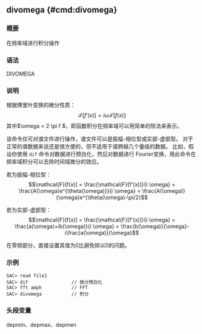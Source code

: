 ## divomega {#cmd:divomega}

### 概要

在频率域进行积分操作

### 语法

DIVOMEGA

### 说明

根据傅里叶变换的微分性质：
$$\mathcal{F}[f'(x)]= i \omega \mathcal{F}[f(x)]$$
其中$\omega = 2 \pi f $，即函数积分在频率域可以用简单的除法来表示。

该命令仅可对谱文件进行操作，谱文件可以是振幅-相位型或实部-虚部型。
对于正常的谱数据来说还是很方便的，但不适用于谱跨越几个量级的数据。
比如，假设你使用 `dif` 命令对数据进行预白化，然后对数据进行
Fourier变换，用此命令在频率域积分可以去除时间域微分的效应。

若为振幅-相位型：
$$\mathcal{F}[f(x)] = \frac{\mathcal{F}[f'(x)]}{i \omega}
                  = \frac{A(\omega)e^{\theta(\omega)}}{i \omega}
                  = \frac{A(\omega)}{\omega}e^{\theta(\omega)-\pi/2}$$

若为实部-虚部型：
$$\mathcal{F}[f(x)] = \frac{\mathcal{F}[f'(x)]}{i \omega}
                  = \frac{a(\omega)+ib(\omega)}{i \omega}
                  = \frac{b(\omega)}{\omega}-i\frac{a(\omega)}{\omega}$$

在零频部分，直接设置其值为0比避免除以0的问题。

### 示例

``` {.bash}
SAC> read file1
SAC> dif                // 微分预白化
SAC> fft amph           // FFT
SAC> divomega           // 积分
```

### 头段变量

depmin、depmax、depmen
